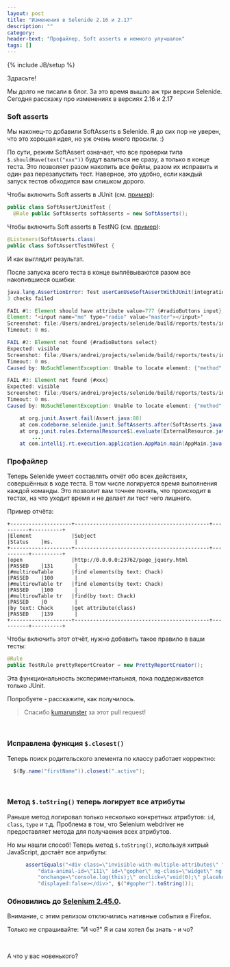 ```yaml
---
layout: post
title: "Изменения в Selenide 2.16 и 2.17"
description: ""
category:
header-text: "Профайлер, Soft asserts и немного улучшалок"
tags: []
---
```

{% include JB/setup %}

Здрасьте!

Мы долго не писали в блог. За это время вышло аж три версии Selenide. 
Сегодня расскажу про изменениях в версиях 2.16 и 2.17

### Soft asserts

Мы наконец-то добавили SoftAsserts в Selenide. Я до сих пор не уверен, что это хорошая идея, но уж очень много просили. :)

По сути, режим SoftAssert означает, что все проверки типа `$.shouldHave(text("xxx"))` будут валиться не сразу, а только в конце теста. 
Это позволяет разом накопить все фейлы, разом их исправить и один раз перезапустить тест.
Наверное, это удобно, если каждый запуск тестов обходится вам слишком дорого.

Чтобы включить Soft asserts в JUnit (см. [пример](https://github.com/codeborne/selenide/blob/master/src/test/java/integration/SoftAssertJUnitTest.java)):

```java
public class SoftAssertJUnitTest {
  @Rule public SoftAsserts softAsserts = new SoftAsserts();
```

Чтобы включить Soft asserts в TestNG (см. [пример](https://github.com/codeborne/selenide/blob/master/src/test/java/integration/testng/SoftAssertTestNGTest.java)):

```java
@Listeners(SoftAsserts.class)
public class SoftAssertTestNGTest {
```

И как выглядит результат. 

После запуска всего теста в конце выплёвываются разом все накопившиеся ошибки:

```java
java.lang.AssertionError: Test userCanUseSoftAssertWithJUnit(integration.SoftAssertJUnitTest) failed.
3 checks failed

FAIL #1: Element should have attribute value=777 {#radioButtons input}
Element: '<input name="me" type="radio" value="master"></input>'
Screenshot: file:/Users/andrei/projects/selenide/build/reports/tests/integration/SoftAssertJUnitTest/userCanUseSoftAssertWithJUnit/1425503251321.0.png
Timeout: 0 ms.

FAIL #2: Element not found {#radioButtons select}
Expected: visible
Screenshot: file:/Users/andrei/projects/selenide/build/reports/tests/integration/SoftAssertJUnitTest/userCanUseSoftAssertWithJUnit/1425503252361.1.png
Timeout: 0 ms.
Caused by: NoSuchElementException: Unable to locate element: {"method":"css selector","selector":"#radioButtons select"}

FAIL #3: Element not found {#xxx}
Expected: visible
Screenshot: file:/Users/andrei/projects/selenide/build/reports/tests/integration/SoftAssertJUnitTest/userCanUseSoftAssertWithJUnit/1425503252697.2.png
Timeout: 0 ms.
Caused by: NoSuchElementException: Unable to locate element: {"method":"css selector","selector":"#xxx"}

    at org.junit.Assert.fail(Assert.java:88)
    at com.codeborne.selenide.junit.SoftAsserts.after(SoftAsserts.java:54)
    at org.junit.rules.ExternalResource$1.evaluate(ExternalResource.java:50)
        ....
    at com.intellij.rt.execution.application.AppMain.main(AppMain.java:134)
```

### Профайлер

Теперь Selenide умеет составлять отчёт обо всех действиях, совершённых в ходе теста. В том числе логируется время 
выполнения каждой команды. Это позволит вам точнее понять, что происходит в тестах, на что уходит время и не делает ли
тест чего лишнего.

Пример отчёта:

```
+--------------------+--------------------------------------------+----------+----------+
|Element             |Subject                                     |Status    |ms.       |
+--------------------+--------------------------------------------+----------+----------+
|open                |http://0.0.0.0:23762/page_jquery.html       |PASSED    |131       |
|#multirowTable      |find elements(by text: Chack)               |PASSED    |100       |
|#multirowTable tr   |find elements(by text: Chack)               |PASSED    |100       |
|#multirowTable tr   |find(by text: Chack)                        |PASSED    |0         |
|by text: Chack      |get attribute(class)                        |PASSED    |139       |
+--------------------+--------------------------------------------+----------+----------+
```

Чтобы включить этот отчёт, нужно добавить такое правило в ваши тесты:

```java
@Rule
public TestRule prettyReportCreator = new PrettyReportCreator();
```

Эта функциональность экспериментальная, пока поддерживается только JUnit.

Попробуете - расскажите, как получилось.

> Спасибо [kumarunster](https://github.com/kumarunster) за этот pull request! 

<br/>

### Исправлена функция `$.closest()`

Теперь поиск родительского элемента по классу работает корректно:

```java
  $(By.name("firstName")).closest(".active");
```

<br/>

### Метод `$.toString()` теперь логирует все атрибуты

Раньше метод логировал только несколько конкретных атрибутов: `id`, `class`, `type` и т.д.
Проблема в том, что Selenium webdriver не предоставляет метода для получаения всех атрибутов.

Но мы нашли способ! Теперь метод `$.toString()`, используя хитрый JavaScript, достаёт все атрибуты:

```java
      assertEquals("<div class=\"invisible-with-multiple-attributes\" " +
          "data-animal-id=\"111\" id=\"gopher\" ng-class=\"widget\" ng-click=\"none\" " +
          "onchange=\"console.log(this);\" onclick=\"void(0);\" placeholder=\"Животное\" " +
          "displayed:false></div>", $("#gopher").toString());
```

### Обновились до [Selenium 2.45.0](https://raw.githubusercontent.com/SeleniumHQ/selenium/master/java/CHANGELOG).

Внимание, с этим релизом отключились нативные события в Firefox. 

Только не спрашивайте: "И чо?" 
Я и сам хотел бы знать - и чо? 

<br/>

А что у вас новенького?

<br/>